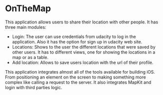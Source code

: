 # OnTheMap

This application allows users to share their location with other people. It has three main modules:

* Login: The user can use credentials from udacity to log in the application. Also it has the option for sign up in udacity web site.
* Locations: Shows to the user the different locations that were saved by other users. It has to different views, one for showing the locations in a map or as a table.
* Add location: Allows to save users location with the url of their profile.

This application integrates almost all of the tools available for building iOS. From positioning an element on the screen to making something more complex like calling a request to the server. It also integrates MapKit and login with third parties logic.
